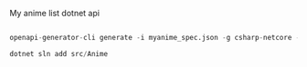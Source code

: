 My anime list dotnet api

```python

openapi-generator-cli generate -i myanime_spec.json -g csharp-netcore --additional-properties=targetFramework=net6.0 --additional-properties=nullableReferenceTypes=true

dotnet sln add src/Anime
```